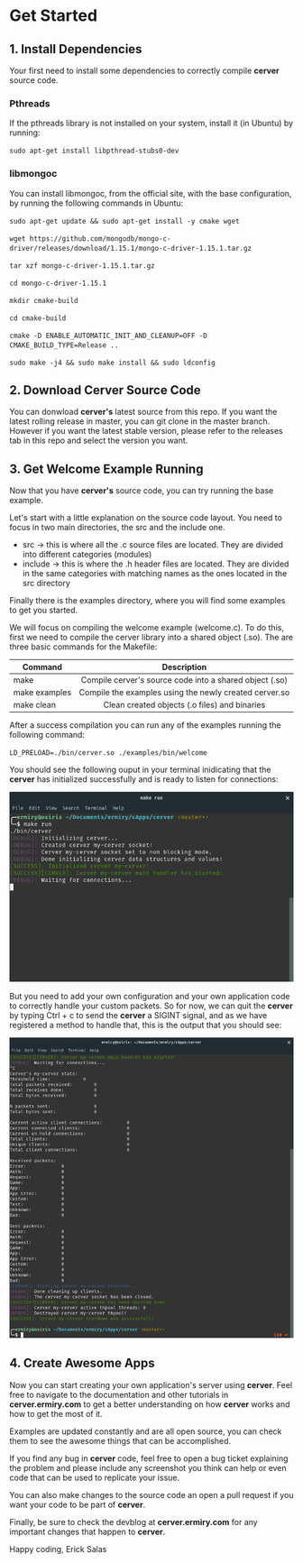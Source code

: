 # Get Started

## 1. Install Dependencies

Your first need to install some dependencies to correctly compile **cerver** source code.

### Pthreads

If the pthreads library is not installed on your system, install it (in Ubuntu) by running:

`sudo apt-get install libpthread-stubs0-dev`

### libmongoc

You can install libmongoc, from the official site, with the base configuration, by running the following commands in Ubuntu:

`sudo apt-get update && sudo apt-get install -y cmake wget`

`wget https://github.com/mongodb/mongo-c-driver/releases/download/1.15.1/mongo-c-driver-1.15.1.tar.gz`

`tar xzf mongo-c-driver-1.15.1.tar.gz`

`cd mongo-c-driver-1.15.1`

`mkdir cmake-build`

`cd cmake-build`

`cmake -D ENABLE_AUTOMATIC_INIT_AND_CLEANUP=OFF -D CMAKE_BUILD_TYPE=Release ..`

`sudo make -j4 && sudo make install && sudo ldconfig`

## 2. Download Cerver Source Code

You can donwload **cerver's** latest source from this repo. If you want the latest rolling release in master, you can git clone in the master branch. However if you want the latest stable version, please refer to the releases tab in this repo and select the version you want.

## 3. Get Welcome Example Running

Now that you have **cerver's** source code, you can try running the base example.

Let's start with a little explanation on the source code layout. You need to focus in two main directories, the src and the include one.

- src -> this is where all the .c source files are located. They are divided into different categories (modules)
- include -> this is where the .h header files are located. They are divided in the same categories with matching names as the ones located in the src directory

Finally there is the examples directory, where you will find some examples to get you started.

We will focus on compiling the welcome example (welcome.c). To do this, first we need to compile the cerver library into a shared object (.so). The are three basic commands for the Makefile:

| Command        | Description   |
| -------------  |:-------------:|
| make           | Compile cerver's source code into a shared object (.so)          |
| make examples  | Compile the examples using the newly created cerver.so           |
| make clean     | Clean created objects (.o files) and binaries                    |


After a success compilation you can run any of the examples running the following command:

`LD_PRELOAD=./bin/cerver.so ./examples/bin/welcome`

You should see the following ouput in your terminal inidicating that the **cerver** has initialized successfully and is ready to listen for connections:

![Welcome Example](./img/cerver-welcome-example.png)

But you need to add your own configuration and your own application code to correctly handle your custom packets. So for now, we can quit the **cerver** by typing Ctrl + c to send the **cerver** a SIGINT signal, and as we have registered a method to handle that, this is the output that you should see:

![Exit Output Example](./img/cerver-exit-example.png)

## 4. Create Awesome Apps

Now you can start creating your own application's server using **cerver**. Feel free to navigate to the documentation and other tutorials in **cerver.ermiry.com** to get a better understanding on how **cerver** works and how to get the most of it.

Examples are updated constantly and are all open source, you can check them to see the awesome things that can be accomplished.

If you find any bug in **cerver** code, feel free to open a bug ticket explaining the problem and please include any screenshot you think can help or even code that can be used to replicate your issue.

You can also make changes to the source code an open a pull request if you want your code to be part of **cerver**.

Finally, be sure to check the devblog at **cerver.ermiry.com** for any important changes that happen to **cerver**.


Happy coding, 
Erick Salas